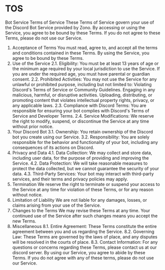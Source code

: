  # TOS

Bot Service Terms of Service
These Terms of Service  govern your use of the Discord Bot Service provided by Zono. By accessing or using the Service, you agree to be bound by these Terms. If you do not agree to these Terms, please do not use our Service.
1. Acceptance of Terms
You must read, agree to, and accept all the terms and conditions contained in these Terms. By using the Service, you agree to be bound by these Terms.
2. Use of the Service
2.1. Eligibility: You must be at least 13 years of age or the minimum age required by your local jurisdiction to use the Service. If you are under the required age, you must have parental or guardian consent.
2.2. Prohibited Activities: You may not use the Service for any unlawful or prohibited purpose, including but not limited to:
Violating Discord's Terms of Service or Community Guidelines.
Engaging in any malicious, harmful, or disruptive activities.
Uploading, distributing, or promoting content that violates intellectual property rights, privacy, or any applicable laws.
2.3. Compliance with Discord Terms: You are responsible for ensuring your bot complies with Discord's Terms of Service and Developer Terms.
2.4. Service Modifications: We reserve the right to modify, suspend, or discontinue the Service at any time without prior notice.
3. Your Discord Bot
3.1. Ownership: You retain ownership of the Discord bot you create using our Service.
3.2. Responsibility: You are solely responsible for the behavior and functionality of your bot, including any consequences of its actions on Discord.
4. Privacy and Data
4.1. Data Collection: We may collect and store data, including user data, for the purpose of providing and improving the Service.
4.2. Data Protection: We will take reasonable measures to protect the data collected, but we cannot guarantee the security of your data.
4.3. Third-Party Services: Your bot may interact with third-party services, and their terms and privacy policies may apply.
5. Termination
We reserve the right to terminate or suspend your access to the Service at any time for violation of these Terms, or for any reason without notice.
6. Limitation of Liability
We are not liable for any damages, losses, or claims arising from your use of the Service.
7. Changes to the Terms
We may revise these Terms at any time. Your continued use of the Service after such changes means you accept the new Terms.
8. Miscellaneous
8.1. Entire Agreement: These Terms constitute the entire agreement between you and us regarding the Service.
8.2. Governing Law: These Terms are governed by the laws of place, and any disputes will be resolved in the courts of place.
8.3. Contact Information: For any questions or concerns regarding these Terms, please contact us at our discord server.
By using our Service, you agree to abide by these Terms. If you do not agree with any of these terms, please do not use our Service.